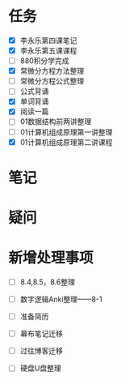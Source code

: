 ```toc
```
# 任务
- [x] 李永乐第四课笔记
- [x] 李永乐第五课课程
- [ ] 880积分学完成
- [x] 常微分方程方法整理
- [ ] 常微分方程公式整理
- [ ] 公式背诵
- [x] 单词背诵
- [x] 阅读一篇
- [ ] 01数据结构前两讲整理
- [ ] 01计算机组成原理第一讲整理
- [x] 01计算机组成原理第二讲课程

# 笔记

# 疑问

# 新增处理事项
- [ ] 8.4,8.5，8.6整理 
- [ ] 数字逻辑Anki整理——8-1

- [ ] 准备简历
- [ ] 幕布笔记迁移
- [ ] 过往博客迁移
- [ ] 硬盘U盘整理



